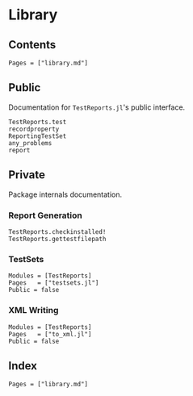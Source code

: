 # Library

## Contents

```@contents
Pages = ["library.md"]
```

## Public

Documentation for `TestReports.jl`'s public interface.

```@docs
TestReports.test
recordproperty
ReportingTestSet
any_problems
report
```

## Private

Package internals documentation.

### Report Generation

```@docs
TestReports.checkinstalled!
TestReports.gettestfilepath
```

### TestSets

```@autodocs
Modules = [TestReports]
Pages   = ["testsets.jl"]
Public = false
```

### XML Writing

```@autodocs
Modules = [TestReports]
Pages   = ["to_xml.jl"]
Public = false
```

## Index

```@index
Pages = ["library.md"]
```
